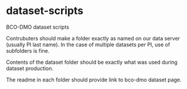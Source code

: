 # dataset-scripts
BCO-DMO dataset scripts

Contrubuters should make a folder exactly as named on our data server (usually PI last name).  In the case of multiple datasets per PI, use of subfolders is fine.

Contents of the dataset folder should be exactly what was used during dataset production.

The readme in each folder should provide link to bco-dmo dataset page.